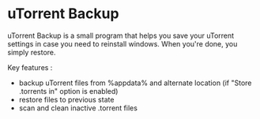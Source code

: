# uTorrent Backup
uTorrent Backup is a small program that helps you save your uTorrent settings in case you need to reinstall windows. When you're done, you simply restore.

Key features :

- backup uTorrent files from %appdata% and alternate location (if "Store .torrents in" option is enabled)
- restore files to previous state
- scan and clean inactive .torrent files
